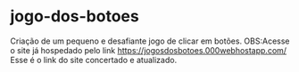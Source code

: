 # jogo-dos-botoes
Criação de um pequeno e desafiante jogo de clicar em botões.
OBS:Acesse o site já hospedado pelo link https://jogosdosbotoes.000webhostapp.com/
Esse é o link do site concertado e atualizado.
